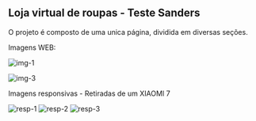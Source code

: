 ## Loja virtual de roupas - Teste Sanders

O projeto é composto de uma unica página, dividida em diversas seções.

Imagens WEB: 

![img-1](https://user-images.githubusercontent.com/78385509/111807110-616c2b80-88b1-11eb-9a7b-8287fcf65b4a.png)

![img-3](https://user-images.githubusercontent.com/78385509/111807163-70eb7480-88b1-11eb-857a-65e9082f0e09.png)


Imagens responsivas - Retiradas de um XIAOMI 7


![resp-1](https://user-images.githubusercontent.com/78385509/111807762-1272c600-88b2-11eb-8b0e-2148df2d8372.jpeg)
![resp-2](https://user-images.githubusercontent.com/78385509/111807766-13a3f300-88b2-11eb-8eaf-590b449fdc40.jpeg)
![resp-3](https://user-images.githubusercontent.com/78385509/111807771-143c8980-88b2-11eb-8f0b-f3bca2f32126.jpeg)
